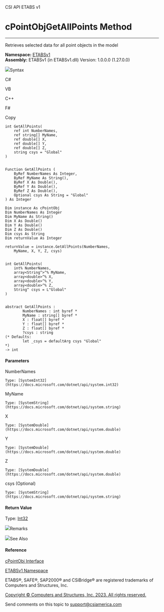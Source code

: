 ﻿

CSI API ETABS v1

# cPointObjGetAllPoints Method  
  
---  
  
Retrieves selected data for all point objects in the model

**Namespace:** [ETABSv1](2780f1b8-2033-5289-2298-1cdb2a7508d9.htm)  
**Assembly:** ETABSv1 (in ETABSv1.dll) Version: 1.0.0.0 (1.27.0.0)

![](../icons/SectionExpanded.png)Syntax

C#

VB

C++

F#

Copy

    
    
    int GetAllPoints(
    	ref int NumberNames,
    	ref string[] MyName,
    	ref double[] X,
    	ref double[] Y,
    	ref double[] Z,
    	string csys = "Global"
    )
    
    
    Function GetAllPoints ( 
    	ByRef NumberNames As Integer,
    	ByRef MyName As String(),
    	ByRef X As Double(),
    	ByRef Y As Double(),
    	ByRef Z As Double(),
    	Optional csys As String = "Global"
    ) As Integer
    
    Dim instance As cPointObj
    Dim NumberNames As Integer
    Dim MyName As String()
    Dim X As Double()
    Dim Y As Double()
    Dim Z As Double()
    Dim csys As String
    Dim returnValue As Integer
    
    returnValue = instance.GetAllPoints(NumberNames, 
    	MyName, X, Y, Z, csys)
    
    
    int GetAllPoints(
    	int% NumberNames, 
    	array<String^>^% MyName, 
    	array<double>^% X, 
    	array<double>^% Y, 
    	array<double>^% Z, 
    	String^ csys = L"Global"
    )
    
    
    abstract GetAllPoints : 
            NumberNames : int byref * 
            MyName : string[] byref * 
            X : float[] byref * 
            Y : float[] byref * 
            Z : float[] byref * 
            ?csys : string 
    (* Defaults:
            let _csys = defaultArg csys "Global"
    *)
    -> int 
    

#### Parameters

NumberNames

    Type: [SystemInt32](https://docs.microsoft.com/dotnet/api/system.int32)  

MyName

    Type: [SystemString](https://docs.microsoft.com/dotnet/api/system.string)  

X

    Type: [SystemDouble](https://docs.microsoft.com/dotnet/api/system.double)  

Y

    Type: [SystemDouble](https://docs.microsoft.com/dotnet/api/system.double)  

Z

    Type: [SystemDouble](https://docs.microsoft.com/dotnet/api/system.double)  

csys (Optional)

    Type: [SystemString](https://docs.microsoft.com/dotnet/api/system.string)  

#### Return Value

Type: [Int32](https://docs.microsoft.com/dotnet/api/system.int32)  

![](../icons/SectionExpanded.png)Remarks

![](../icons/SectionExpanded.png)See Also

#### Reference

[cPointObj Interface](07661691-ffa8-f77b-7580-1973c7be1978.htm)

[ETABSv1 Namespace](2780f1b8-2033-5289-2298-1cdb2a7508d9.htm)

ETABS®, SAFE®, SAP2000® and CSiBridge® are registered trademarks of Computers
and Structures, Inc.  

[Copyright © Computers and Structures, Inc. 2023. All rights
reserved.](http://www.csiamerica.com)

Send comments on this topic to
[support@csiamerica.com](mailto:support%40csiamerica.com?Subject=CSI%20API%20ETABS%20v1)


